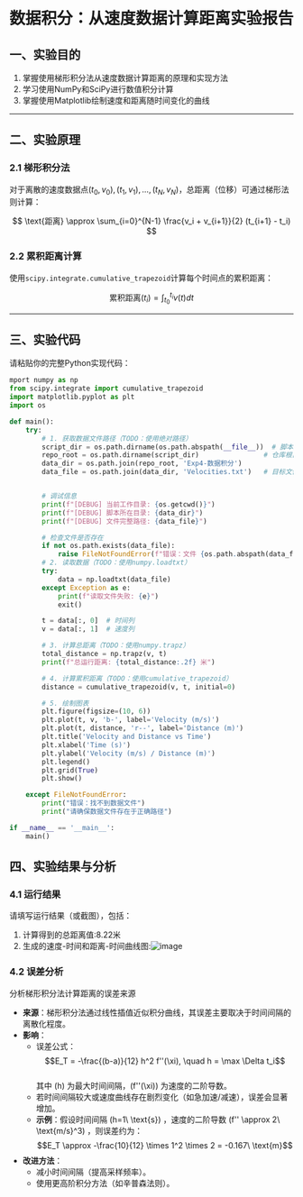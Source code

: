 # 数据积分：从速度数据计算距离实验报告

## 一、实验目的

1. 掌握使用梯形积分法从速度数据计算距离的原理和实现方法
2. 学习使用NumPy和SciPy进行数值积分计算
3. 掌握使用Matplotlib绘制速度和距离随时间变化的曲线

---

## 二、实验原理

### 2.1 梯形积分法

对于离散的速度数据点$(t_0,v_0),(t_1,v_1),...,(t_N,v_N)$，总距离（位移）可通过梯形法则计算：

$$
\text{距离} \approx \sum_{i=0}^{N-1} \frac{v_i + v_{i+1}}{2} (t_{i+1} - t_i)
$$

### 2.2 累积距离计算

使用`scipy.integrate.cumulative_trapezoid`计算每个时间点的累积距离：

$$
\text{累积距离}(t_i) = \int_{t_0}^{t_i} v(t)dt
$$

---

## 三、实验代码

请粘贴你的完整Python实现代码：

```python
mport numpy as np
from scipy.integrate import cumulative_trapezoid
import matplotlib.pyplot as plt
import os

def main():
    try:
        # 1. 获取数据文件路径（TODO：使用绝对路径）
        script_dir = os.path.dirname(os.path.abspath(__file__))  # 脚本所在目录
        repo_root = os.path.dirname(script_dir)                # 仓库根目录
        data_dir = os.path.join(repo_root, 'Exp4-数据积分')             # 数据目录
        data_file = os.path.join(data_dir, 'Velocities.txt')   # 目标文件


        # 调试信息
        print(f"[DEBUG] 当前工作目录: {os.getcwd()}")
        print(f"[DEBUG] 脚本所在目录: {data_dir}")
        print(f"[DEBUG] 文件完整路径: {data_file}")

        # 检查文件是否存在
        if not os.path.exists(data_file):
            raise FileNotFoundError(f"错误：文件 {os.path.abspath(data_file)} 不存在！")
        # 2. 读取数据（TODO：使用numpy.loadtxt）
        try:
            data = np.loadtxt(data_file)
        except Exception as e:
            print(f"读取文件失败: {e}")
            exit()

        t = data[:, 0]  # 时间列
        v = data[:, 1]  # 速度列

        # 3. 计算总距离（TODO：使用numpy.trapz）
        total_distance = np.trapz(v, t)
        print(f"总运行距离: {total_distance:.2f} 米")

        # 4. 计算累积距离（TODO：使用cumulative_trapezoid）
        distance = cumulative_trapezoid(v, t, initial=0)

        # 5. 绘制图表
        plt.figure(figsize=(10, 6))
        plt.plot(t, v, 'b-', label='Velocity (m/s)')
        plt.plot(t, distance, 'r--', label='Distance (m)')
        plt.title('Velocity and Distance vs Time')
        plt.xlabel('Time (s)')
        plt.ylabel('Velocity (m/s) / Distance (m)')
        plt.legend()
        plt.grid(True)
        plt.show()

    except FileNotFoundError:
        print("错误：找不到数据文件")
        print("请确保数据文件存在于正确路径")

if __name__ == '__main__':
    main()
```

## 四、实验结果与分析
### 4.1 运行结果
请填写运行结果（或截图），包括：

1. 计算得到的总距离值:8.22米
2. 生成的速度-时间和距离-时间曲线图:![image](https://github.com/user-attachments/assets/9cb6c995-8c9e-47f0-a755-41ed00c41905)


### 4.2 误差分析
分析梯形积分法计算距离的误差来源
- **来源**：梯形积分法通过线性插值近似积分曲线，其误差主要取决于时间间隔的离散化程度。
- **影响**：  
  - 误差公式：  
    $$E_T = -\frac{(b-a)}{12} h^2 f''(\xi), \quad h = \max \Delta t_i$$  
    其中 \(h\) 为最大时间间隔，\(f''(\xi)\) 为速度的二阶导数。  
  - 若时间间隔较大或速度曲线存在剧烈变化（如急加速/减速），误差会显著增加。
  - **示例**：假设时间间隔 \(h=1\ \text{s}\) ，速度的二阶导数 \(f'' \approx 2\ \text{m/s}^3\) ，则误差约为：
    $$E_T \approx -\frac{10}{12} \times 1^2 \times 2 = -0.167\ \text{m}$$  
- **改进方法**：  
  - 减小时间间隔（提高采样频率）。  
  - 使用更高阶积分方法（如辛普森法则）。
